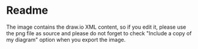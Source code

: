 # Readme

The image contains the draw.io XML content, so if you edit it, please use the png file as source and  please do not forget to check "Include a copy of my diagram" option when you export the image.